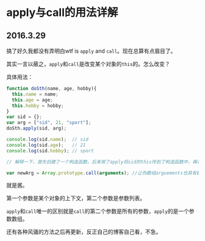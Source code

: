 # apply与call的用法详解
## 2016.3.29

搞了好久我都没有弄明白wtf is `apply` and `call`。现在总算有点眉目了。

其实一言以蔽之，`apply`和`call`是改变某个对象的`this`的。怎么改变？

具体用法：
```Javascript
function doSth(name, age, hobby){
  this.name = name;
  this.age = age;
  this.hobby = hobby;
}
var sid = {};
var arg = ["sid", 21, "sport"];
doSth.apply(sid, arg);

console.log(sid.name);  // sid
console.log(sid.age);   // 21
console.log(sid.hobby); // sport

// 解释一下，首先创建了一个构造函数。后来用了apply将sid的this传到了构造函数中，再看，这个时候回到doSth。在doSth中对this进行了赋值，而此时的this是sid的，所以在后面sid也就有了那几个属性

var newArg = Array.prototype.call(arguments); //让伪数组arguements也具有数组的各种方法
```

就是酱。

第一个参数是某个对象的上下文，第二个参数是参数列表。

`apply`和`call`唯一的区别就是`call`的第二个参数是所有的参数，`apply`的是一个参数数组。

还有各种风骚的方法之后再更新，反正自己的博客自己看，不急。

